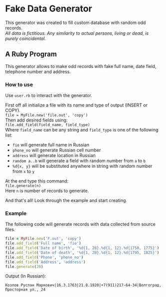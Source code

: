 # Fake Data Generator

This generator was created to fill custom database with random odd records.  
*All data is fictitious. Any similarity to actual persons, living or dead, is purely coincidental.*

## A Ruby Program

This generator allows to make odd records with fake full name, date field, telephone number and address.

### How to use

Use `user.rb` to interact with the generator.

First off all initialize a file with its name and type of output (INSERT or COPY).  
`file = MyFile.new('file.out', 'copy')`  
Then add desired fields using:  
`file.add_field(field_name, field_type)`  
Where `field_name` can be any string and `field_type` is one of the following list:

- `fio` will generate full name in Russian
- `phone_no` will generate Russian cell number
- `address` will generate location in Russian
- `random a..b` will generate a field with random number from `a` to `b`
- `%d{x, y}` will be substituted anywhere in string with random number from `x` to `y`

At the end type this command:  
`file.generate(n)`  
Here `n` is number of records to generate.

And that's all! Look through the example and start creating.

### Example
The following code will generate records with data collected from source files.
```Ruby
file = MyFile.new('F.out', 'copy')
file.add_field('Full name', 'fio')
file.add_field('Date of birth', '%d{1, 28}.%d{1, 12}.%d{1750, 1775}')
file.add_field('Date of death', '%d{1, 28}.%d{1, 12}.%d{1795, 1825}')
file.add_field('Phone', 'phone_no')
file.add_field('Address', 'address')
file.generate(20)
```
Output (In Russian):
```
Козлов Руслан Маркович|16.3.1763|21.8.1820|+7(911)217-64-34|Волгоград, Просторная ул., 24
```
